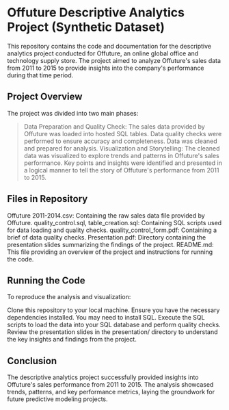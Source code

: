 # Offuture Descriptive Analytics Project (Synthetic Dataset)
 

This repository contains the code and documentation for the descriptive analytics project conducted for Offuture, an online global office and technology supply store. The project aimed to analyze Offuture's sales data from 2011 to 2015 to provide insights into the company's performance during that time period.

## Project Overview

The project was divided into two main phases:

 > Data Preparation and Quality Check:
The sales data provided by Offuture was loaded into hosted SQL tables.
Data quality checks were performed to ensure accuracy and completeness.
Data was cleaned and prepared for analysis.
 > Visualization and Storytelling:
The cleaned data was visualized to explore trends and patterns in Offuture's sales performance.
Key points and insights were identified and presented in a logical manner to tell the story of Offuture's performance from 2011 to 2015.

## Files in Repository

Offuture 2011-2014.csv: Containing the raw sales data file provided by Offuture.
quality_control.sql, table_creation.sql: Containing SQL scripts used for data loading and quality checks.
quality_control_form.pdf: Containing a brief of data quality checks.
Presentation.pdf: Directory containing the presentation slides summarizing the findings of the project.
README.md: This file providing an overview of the project and instructions for running the code.

## Running the Code

To reproduce the analysis and visualization:

Clone this repository to your local machine.
Ensure you have the necessary dependencies installed. You may need to install SQL.
Execute the SQL scripts to load the data into your SQL database and perform quality checks.
Review the presentation slides in the presentation/ directory to understand the key insights and findings from the project.

## Conclusion

The descriptive analytics project successfully provided insights into Offuture's sales performance from 2011 to 2015. The analysis showcased trends, patterns, and key performance metrics, laying the groundwork for future predictive modeling projects.
